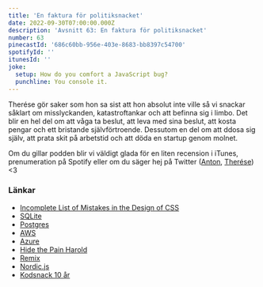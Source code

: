 ```yaml
---
title: 'En faktura för politiksnacket'
date: 2022-09-30T07:00:00.000Z
description: 'Avsnitt 63: En faktura för politiksnacket'
number: 63
pinecastId: '686c60bb-956e-403e-8683-bb8397c54700'
spotifyId: ''
itunesId: ''
joke:
  setup: How do you comfort a JavaScript bug?
  punchline: You console it.
---
```


Therése gör saker som hon sa sist att hon absolut inte ville så vi snackar såklart om misslyckanden, katastroftankar och att befinna sig i limbo. Det blir en hel del om att våga ta beslut, att leva med sina beslut, att kosta pengar och ett bristande självförtroende. Dessutom en del om att ddosa sig själv, att prata skit på arbetstid och att döda en startup genom molnet.

Om du gillar podden blir vi väldigt glada för en liten recension i iTunes, prenumeration på Spotify eller om du säger hej på Twitter ([Anton](https://twitter.com/Awnton), [Therése](https://twitter.com/tkomstadius)) &lt;3

### Länkar

- [Incomplete List of Mistakes in the Design of CSS](https://wiki.csswg.org/ideas/mistakes)
- [SQLite](https://www.sqlite.org/index.html)
- [Postgres](https://www.postgresql.org/)
- [AWS](https://aws.amazon.com/)
- [Azure](https://azure.microsoft.com/en-us/)
- [Hide the Pain Harold](https://knowyourmeme.com/photos/1651012-hide-the-pain-harold)
- [Remix](https://remix.run/)
- [Nordic.js](https://nordicjs.com/2022)
- [Kodsnack 10 år](https://kodsnack10.confetti.events/)
